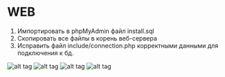 # WEB

1. Импортировать в phpMyAdmin файл install.sql
2. Скопировать все файлы в корень веб-сервера
3. Исправить файл include/connection.php корректными данными для подключения к бд.


![alt tag](http://i.imgur.com/6t6jrQk.png)
![alt tag](http://i.imgur.com/KDdIhht.png)
![alt tag](http://i.imgur.com/JDbDohD.png)
![alt tag](http://i.imgur.com/Wq7Il6i.png)


